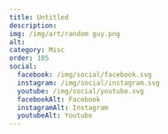 ```yaml
---
title: Untitled
description: 
img: /img/art/random guy.png
alt: 
category: Misc
order: 105
social:
  facebook: /img/social/facebook.svg
  instagram: /img/social/instagram.svg
  youtube: /img/social/youtube.svg
  facebookAlt: Facebook
  instagramAlt: Instagram
  youtubeAlt: Youtube
---
```

